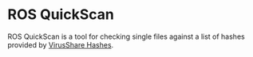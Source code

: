 # ROS QuickScan

ROS QuickScan is a tool for checking single files against a list of hashes provided by [VirusShare Hashes](https://github.com/Richienb/virusshare-hashes).
